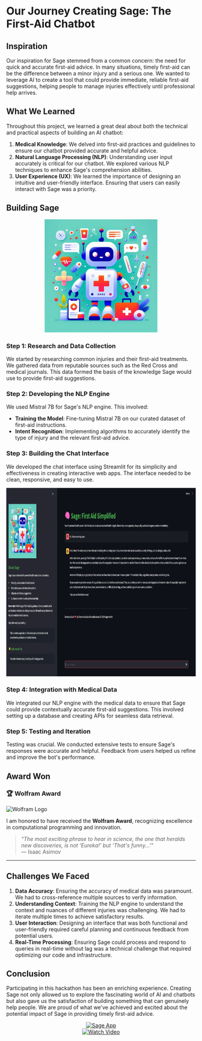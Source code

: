 # Our Journey Creating Sage: The First-Aid Chatbot

## Inspiration

Our inspiration for Sage stemmed from a common concern: the need for quick and accurate first-aid advice. In many situations, timely first-aid can be the difference between a minor injury and a serious one. We wanted to leverage AI to create a tool that could provide immediate, reliable first-aid suggestions, helping people to manage injuries effectively until professional help arrives.

## What We Learned

Throughout this project, we learned a great deal about both the technical and practical aspects of building an AI chatbot:

1. **Medical Knowledge**: We delved into first-aid practices and guidelines to ensure our chatbot provided accurate and helpful advice.
2. **Natural Language Processing (NLP)**: Understanding user input accurately is critical for our chatbot. We explored various NLP techniques to enhance Sage's comprehension abilities.
3. **User Experience (UX)**: We learned the importance of designing an intuitive and user-friendly interface. Ensuring that users can easily interact with Sage was a priority.

## Building Sage

<div align="center">
    <img src="./SAGE.jpeg" alt="SAGE" width="300" height="300"/>
</div>

### Step 1: Research and Data Collection

We started by researching common injuries and their first-aid treatments. We gathered data from reputable sources such as the Red Cross and medical journals. This data formed the basis of the knowledge Sage would use to provide first-aid suggestions.

### Step 2: Developing the NLP Engine

We used Mistral 7B for Sage's NLP engine. This involved:

- **Training the Model**: Fine-tuning Mistral 7B on our curated dataset of first-aid instructions.
- **Intent Recognition**: Implementing algorithms to accurately identify the type of injury and the relevant first-aid advice.

### Step 3: Building the Chat Interface

We developed the chat interface using Streamlit for its simplicity and effectiveness in creating interactive web apps. The interface needed to be clean, responsive, and easy to use.

<div align="center">
    <img src="./Sage_UI.jpeg" alt="SAGE" width="1000" height="500"/>
</div>

### Step 4: Integration with Medical Data

We integrated our NLP engine with the medical data to ensure that Sage could provide contextually accurate first-aid suggestions. This involved setting up a database and creating APIs for seamless data retrieval.

### Step 5: Testing and Iteration

Testing was crucial. We conducted extensive tests to ensure Sage's responses were accurate and helpful. Feedback from users helped us refine and improve the bot's performance.

## Award Won
### 🏆 Wolfram Award

![Wolfram Logo](https://upload.wikimedia.org/wikipedia/commons/e/eb/WolframCorporateLogo.svg)

I am honored to have received the **Wolfram Award**, recognizing excellence in computational programming and innovation.

> *"The most exciting phrase to hear in science, the one that heralds new discoveries, is not 'Eureka!' but 'That's funny...'"*  
> — Isaac Asimov

---

## Challenges We Faced

1. **Data Accuracy**: Ensuring the accuracy of medical data was paramount. We had to cross-reference multiple sources to verify information.
2. **Understanding Context**: Training the NLP engine to understand the context and nuances of different injuries was challenging. We had to iterate multiple times to achieve satisfactory results.
3. **User Interaction**: Designing an interface that was both functional and user-friendly required careful planning and continuous feedback from potential users.
4. **Real-Time Processing**: Ensuring Sage could process and respond to queries in real-time without lag was a technical challenge that required optimizing our code and infrastructure.

## Conclusion

Participating in this hackathon has been an enriching experience. Creating Sage not only allowed us to explore the fascinating world of AI and chatbots but also gave us the satisfaction of building something that can genuinely help people. We are proud of what we've achieved and excited about the potential impact of Sage in providing timely first-aid advice.
<div align="center">
    <a href="https://sage-health-chatbot.streamlit.app/" target="_blank">
        <img src="https://img.shields.io/badge/Sage%20App-Click%20Here-brightgreen?style=for-the-badge" alt="Sage App">
    </a>
</div>

<div align="center">
    <a href="https://www.youtube.com/watch?v=KW_vmMp5Tuw" target="_blank">
        <img src="https://img.shields.io/badge/Watch%20Video-Click%20Here-red?style=for-the-badge" alt="Watch Video">
    </a>
</div>
